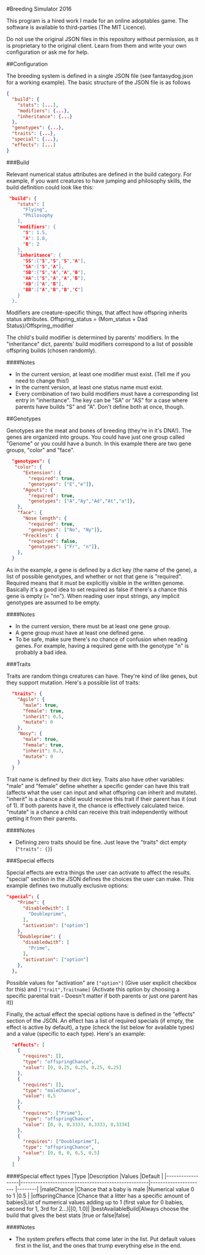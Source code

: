 #Breeding Simulator 2016

This program is a hired work I made for an online adoptables
game. The software is available to third-parties
(The MIT Licence).

Do not use the original JSON files in this repository without
permission, as it is proprietary to the original client.
Learn from them and write your own configuration or ask me
for help.

##Configuration

The breeding system is defined in a single JSON file
(see fantasydog.json for a working example).
The basic structure of the JSON file is as follows

```json
{
  "build": {
    "stats": [...],
    "modifiers": {...},
    "inheritance": {...}
  },
  "genotypes": {...},
  "traits": {...},
  "special": {...},
  "effects": [...]
}
```

###Build

Relevant numerical status attributes are defined in the build category. For example, if you want creatures to have jumping and philosophy skills, the build definition could look like this:

```json
 "build": {
    "stats": [
      "Flying",
      "Philosophy
    ],
    "modifiers": {
      "S": 1.5,
      "A": 1.8,
      "B": 2
    },
    "inheritance": {
      "SS":["S","S","S","A"],
      "SA":["S","A"],
      "SB":["S","A","A","B"],
      "AA":["S","A","A","B"],
      "AB":["A","B"],
      "BB":["A","B","B","C"]
    }
  },
```

Modifiers are creature-specific things, that affect how offspring inherits status attributes. Offspring_status = (Mom_status + Dad Status)/Offspring_modifier

The child's build modifier is determined by parents' modifiers. In the "inheritance" dict, parents' build modifiers correspond to a list of possible offspring builds (chosen randomly).

####Notes
* In the current version, at least one modifier must exist. (Tell me if you need to change this!)
* In the current version, at least one status name must exist.
* Every combination of two build modifiers must have a corresponding list entry in "inheritance". The key can be "SA" or "AS" for a case where parents have builds "S" and "A". Don't define both at once, though.

##Genotypes

Genotypes are the meat and bones of breeding (they're in it's DNA!). The genes are organized into groups. You could have just one group called "Genome" or you could have a bunch.
In this example there are two gene groups, "color" and "face".

```json
  "genotypes": {
   "color": {
      "Extension": {
        "required": true,
        "genotypes": ["E","e"]},
      "Agouti": {
        "required": true,
        "genotypes": ["A","Ay","Ad","At","a"]},
    },
    "face": {
      "Nose length": {
        "required": true,
        "genotypes": ["No", "Ny"]},
      "Freckles": {
        "required": false,
        "genotypes": ["Fr", "n"]},
    },
  }
```

As in the example, a gene is defined by a dict key (the name of the gene), a list of possible genotypes, and whether or not that gene is "required". Required means that it *must* be explicitly visible in the written genome. Basically it's a good idea to set required as false if there's a chance this gene is empty (= "nn"). When reading user input strings, any implicit genotypes are assumed to be empty.

####Notes

* In the current version, there must be at least one gene group.
* A gene group must have at least one defined gene.
* To be safe, make sure there's no chance of confusion when reading genes. For example, having a required gene with the genotype "n" is probably a bad idea.

###Traits

Traits are random things creatures can have. They're kind of like genes, but they support mutation. Here's a possible list of traits:

```json
  "traits": {
    "Agile": {
      "male": true,
      "female": true,
      "inherit": 0.5,
      "mutate": 0
    },
    "Nosy": {
      "male": true,
      "female": true,
      "inherit": 0.3,
      "mutate": 0
    }
  }
```

Trait name is defined by their dict key. Traits also have other variables: "male" and "female" define whether a specific gender can have this trait (affects what the user can input and what offspring can inherit and mutate). "inherit" is a chance a child would receive this trait if their parent has it (out of 1). If both parents have it, the chance is effectively calculated twice. "mutate" is a chance a child can receive this trait independently without getting it from their parents.

####Notes
* Defining zero traits should be fine. Just leave the "traits" dict empty (`"traits": {}`)

###Special effects

Special effects are extra things the user can activate to affect the results. "special" section in the JSON defines the choices the user can make. This example defines two mutually exclusive options:
```json
"special": {
    "Prime": {
      "disabledwith": [
        "Doubleprime",
      ],
      "activation": ["option"]
    },
    "Doubleprime": {
      "disabledwith": [
        "Prime",
      ],
      "activation": ["option"]
    },
  },
```
Possible values for "activation" are `["option"]` (Give user explicit checkbox for this)
and `["trait",Traitname]` (Activate this option by choosing a specific parental trait - Doesn't matter if both parents or just one parent has it))

Finally, the actual effect the special options have is defined in the "effects" section of the JSON. An effect has a list of required specials (if empty, the effect is active by default), a type (check the list below for available types) and a value (specific to each type). Here's an example:

```json
  "effects": [
    {
      "requires": [],
      "type": "offspringChance",
      "value": [0, 0.25, 0.25, 0.25, 0.25]
    },
    {
      "requires": [],
      "type": "maleChance",
      "value": 0.5
    },
    {
      "requires": ["Prime"],
      "type": "offspringChance",
      "value": [0, 0, 0.3333, 0.3333, 0.3334]
    },
    {
      "requires": ["Doubleprime"],
      "type": "offspringChance",
      "value": [0, 0, 0, 0.5, 0.5]
    }
  ]
```

####Special effect types
|Type              |Description                                         |Values                                 |Default |
|------------------|----------------------------------------------------|----------------------                 |--------|
|maleChance        |Chance that a baby is male                          |Numerical value 0 to 1                 |0.5     |
|offspringChance   |Chance that a litter has a specific amount of babies|List of numerical values adding up to 1 (first value for 0 babies, second for 1, 3rd for 2...)|[0, 1.0]|
|bestAvailableBuild|Always choose the build that gives the best stats   |true or false|false|

####Notes
* The system prefers effects that come later in the list. Put default values first in the list, and the ones that trump everything else in the end.
